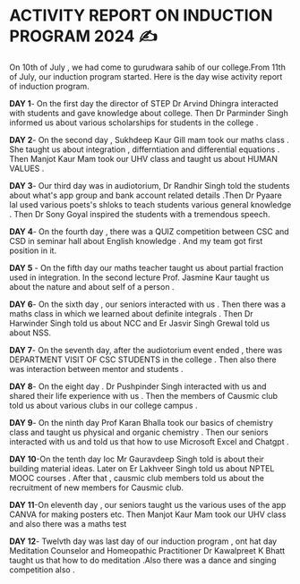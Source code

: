 # ACTIVITY REPORT ON INDUCTION PROGRAM 2024 ✍️
On 10th of July , we had come to gurudwara sahib of our college.From 11th of July,  our induction program started. Here is the day wise activity report of induction program.

**DAY 1**- On the first day the director of STEP Dr Arvind Dhingra interacted with students and gave knowledge about college. Then Dr Parminder Singh informed us about various scholarships for students in the college .

**DAY 2**- On the second day , Sukhdeep Kaur Gill mam took our maths class . She taught us about integration , differntiation and differential equations . Then Manjot Kaur Mam took our UHV class and taught us about HUMAN VALUES .

**DAY 3**- Our third day was in audiotorium, Dr Randhir Singh told the students about what's app group and bank account related details .Then Dr Pyaare lal used various poets's shloks to teach students various general knowledge . Then Dr Sony Goyal inspired the students with a tremendous speech. 

**DAY 4**- On the fourth day , there was a QUIZ competition between CSC and CSD in seminar hall about English knowledge . And my team got first position in it.

**DAY 5** - On the fifth day our maths teacher taught us about partial fraction used in integration. In the second lecture Prof. Jasmine Kaur taught us about the nature and about self of a person .

**DAY 6**- On the sixth day , our seniors interacted with us . Then there was a maths class in which we learned about definite integrals . Then Dr Harwinder Singh told us about NCC and Er Jasvir Singh Grewal told us about NSS.

**DAY 7**- On the seventh day, after the audiotorium event ended , there was DEPARTMENT VISIT OF CSC STUDENTS in the college . Then also there was interaction between mentor and students .

**DAY 8**- On the eight day . Dr Pushpinder Singh interacted with us and shared their life experience with us . Then the members of Causmic club told us about various clubs in our college campus .

**DAY 9**- On the ninth day Prof Karan Bhalla took our basics of chemistry class and taught us physical and organic chemistry . Then our seniors interacted with us and told us that how to use Microsoft Excel and Chatgpt .

**DAY 10**-On the tenth day Ioc Mr Gauravdeep Singh told is about their building material ideas. Later on Er Lakhveer Singh told us about NPTEL MOOC courses . After that , causmic club members told us about the recruitment of new members for Causmic club.

**DAY 11**-On eleventh day , our seniors taught us the various uses of the app CANVA for making posters etc. Then Manjot Kaur Mam took our UHV class and also there was a maths test

**DAY 12**- Twelvth day was last day of our induction program , ont hat day Meditation Counselor and Homeopathic Practitioner Dr Kawalpreet K Bhatt taught us that how to do meditation .Also there was a dance and singing competition also .

